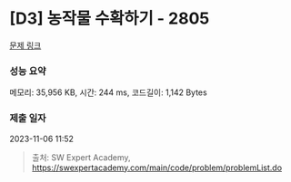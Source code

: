 # [D3] 농작물 수확하기 - 2805 

[문제 링크](https://swexpertacademy.com/main/code/problem/problemDetail.do?contestProbId=AV7GLXqKAWYDFAXB) 

### 성능 요약

메모리: 35,956 KB, 시간: 244 ms, 코드길이: 1,142 Bytes

### 제출 일자

2023-11-06 11:52



> 출처: SW Expert Academy, https://swexpertacademy.com/main/code/problem/problemList.do